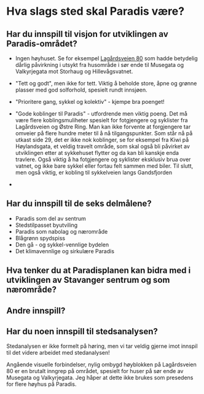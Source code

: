 # Hva slags sted skal Paradis være?


## Har du innspill til visjon for utviklingen av Paradis-området?

 - Ingen høyhuset. Se for eksempel [Lagårdsveien 80](https://goo.gl/maps/vCJUjy7J4KetGPiH9) som hadde betydelig dårlig 
 påvirkning i utsykt fra husområde i sør ende til Musegata og Valkyrjegata mot Storhaug og Hillevågsvatnet. 
 
 - "Tett og godt", men ikke for tett. Viktig å beholde store, åpne og grønne plasser med god solforhold, spesielt rundt innsjøen.

 - "Prioritere gang, sykkel og kolektiv" - kjempe bra poenget!

 - "Gode koblinger til Paradis" - utfordrende men viktig poeng. Det må være flere koblingsmuliheter spesielt for fotgjengere og syklister fra Lagårdsveien og Østre Ring. Man kan ikke forvente at forgjengere tar omveier på flere hundre meter til å nå tilgangspunkter. Som står nå på utkast side 29, det er ikke nok koblinger, se for eksempel fra Kiwi på Høylandsgata, et veldig travelt område, som skal også bli påvirket av utviklingen etter at sykkehuset flytter og da kan bli kanskje enda travlere. Også viktig å ha fotgjengere og syklister eksklusiv brua over vatnet, og ikke bare sykkel eller fortau felt sammen med biler. Til slutt, men også viktig, er kobling til sykkelveien langs Gandsfjorden

- 
 

##  Har du innspill til de seks delmålene?

- Paradis som del av sentrum
- Stedstilpasset byutviling
- Paradis som nabolag og nærområde
- Blågrønn spydspiss
- Den gå - og sykkel-vennlige bydelen
- Det klimavennlige og sirkulære Paradis

## Hva tenker du at Paradisplanen kan bidra med i utviklingen av Stavanger sentrum og som nærområde?

## Andre innspill?

## Har du noen innspill til stedsanalysen?
Stedanalysen er ikke formelt på høring, men vi tar veldig gjerne imot innspil til det videre arbeidet med stedanalysen!

Angående visuelle forbindelser, nylig ombygd høyblokken på Lagårdsveien 80 er en brutalt inngrep på området, spesielt for huser på sør ende av Musegata og Valkyrjegata. Jeg håper at dette ikke brukes som presedens for flere høyhus på Paradis.
 

